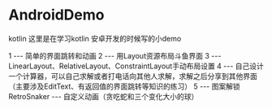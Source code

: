 # AndroidDemo
kotlin
这里是在学习kotlin 安卓开发的时候写的小demo

1 --- 简单的界面跳转和动画
2 --- 用Layout资源布局斗鱼界面
3 --- LinearLayout、RelativeLayout、ConstraintLayout手动布局设置
4 --- 自己设计一个计算器，可以自己求解或者打电话向其他人求解，求解之后分享到其他界面（主要涉及EditText、有返回值的界面跳转等知识的练习）
5 --- 图案解锁
RetroSnaker --- 自定义动画（贪吃蛇和三个变化大小的球）
